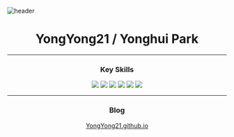 ![header](https://capsule-render.vercel.app/api?type=cylinder&color=auto&text=YongYong21&fontAlignY=45&fontSize=40&height=150&animation=fadeIn&desc=Yonghui%20park&descAlignY=70)


<div align = "center">

  # YongYong21 / Yonghui Park
  
  ---

  ### Key Skills

  <img src="https://img.shields.io/badge/Python-3766AB?style=flat-square&logo=Python&logoColor=white"/></a>
  <img src="https://img.shields.io/badge/HTML5-E34F26?style=flat-square&logo=HTML5&logoColor=white"/></a>
  <img src="https://img.shields.io/badge/CSS3-1572B6?style=flat-square&logo=CSS3&logoColor=white"/></a>
  <img src="https://img.shields.io/badge/JavaScript-F7DF1E?style=flat-square&logo=JavaScript&logoColor=white"/></a>
  <img src="https://img.shields.io/badge/Sass-CC6699?style=flat-square&logo=Sass&logoColor=white"/></a>
  <img src="https://img.shields.io/badge/React-61DAFB?style=flat-square&logo=React&logoColor=white"/></a>
  <br>
  
  ---
  
  
  ### Blog
  <a href="https://yongyong21.github.io/">YongYong21.github.io</a>
  </div>
                                      

